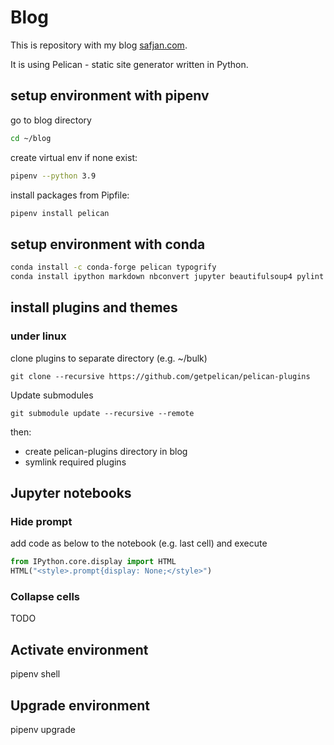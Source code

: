 # Blog
This is repository with my blog [safjan.com](http://safjan.com).

It is using Pelican - static site generator written in Python.

## setup environment with pipenv
go to blog directory
```sh
cd ~/blog
```

create virtual env if none exist:
```sh
pipenv --python 3.9
```

install packages from Pipfile:
```sh
pipenv install pelican
```

## setup environment with conda
```sh
conda install -c conda-forge pelican typogrify
conda install ipython markdown nbconvert jupyter beautifulsoup4 pylint
```


## install plugins and themes
### under linux
clone plugins to separate directory (e.g. ~/bulk)
```
git clone --recursive https://github.com/getpelican/pelican-plugins
```

Update submodules
```
git submodule update --recursive --remote
```

then:

* create pelican-plugins directory in blog
* symlink required plugins


## Jupyter notebooks
### Hide prompt
add code as below to the notebook (e.g. last cell) and execute
```python
from IPython.core.display import HTML
HTML("<style>.prompt{display: None;</style>")
```

### Collapse cells
TODO

## Activate environment
pipenv shell

## Upgrade environment
pipenv upgrade

